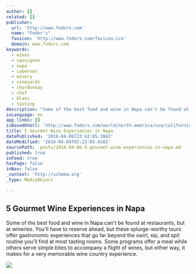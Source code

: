 ```yaml
---
author: []
related: []
publisher:
  url: 'http://www.fodors.com'
  name: "Fodor's"
  favicon: 'http://www.fodors.com/favicon.ico'
  domain: www.fodors.com
keywords:
  - wines
  - sauvignon
  - napa
  - cabernet
  - winery
  - vineyards
  - chardonnay
  - chef
  - blanc
  - tasting
description: "Some of the best food and wine in Napa can't be found at restaurants, but at wineries. You'll have to reserve ahead, but these splurge-worthy tours offer gastronomic experiences that go far beyond the swirl, sip, and spit routine you'll find at most tasting rooms. Some programs offer a meal while others serve simple bites to accompany a flight of wines, but either way, it makes for a very memorable wine country experience."
inLanguage: en
app_links: []
isBasedOnUrl: 'http://www.fodors.com/world/north-america/usa/california/napa-and-sonoma/experiences/news/5-gourmet-wine-experiences-in-napa-11726'
title: 5 Gourmet Wine Experiences in Napa
datePublished: '2016-04-06T23:42:05.304Z'
dateModified: '2016-04-04T02:23:03.418Z'
sourcePath: _posts/2016-04-06-5-gourmet-wine-experiences-in-napa.md
published: true
inFeed: true
hasPage: false
inNav: false
_context: 'http://schema.org'
_type: MediaObject

---
```

<article style=""><h1>5 Gourmet Wine Experiences in Napa</h1><p>Some of the best food and wine in Napa can't be found at restaurants, but at wineries. You'll have to reserve ahead, but these splurge-worthy tours offer gastronomic experiences that go far beyond the swirl, sip, and spit routine you'll find at most tasting rooms. Some programs offer a meal while others serve simple bites to accompany a flight of wines, but either way, it makes for a very memorable wine country experience.</p><img src="http://www.fodors.com/ee/files/blog_images/11726/b-cellars-garden__main.jpg" /></article>